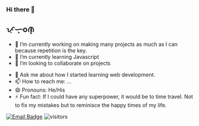 ### Hi there 👋

## ᜉᜓᜑ᜔oᜈ᜔

- 🔭 I’m currently working on making many projects as much as I can because repetition is the key.
- 🌱 I’m currently learning Javascript
- 👯 I’m looking to collaborate on projects
<!-- - 🤔 I’m looking for help with ... -->
- 💬 Ask me about how I started learning web development.
- 📫 How to reach me: ...
- 😄 Pronouns: He/His
- ⚡ Fun fact: If I could have any superpower, it would be to time travel. Not to fix my mistakes but to reminisce the happy times of my life.

[![Email Badge](https://img.shields.io/badge/-Email-c14438?style=flat-square&logo=Gmail&logoColor=white&link=mailto:rptoyhacao@gmail.com)](mailto:rptoyhacao@gmail.com)
![visitors](https://visitor-badge.laobi.icu/badge?page_id=rontoyhacao)

<!-- <img align="right" src="https://github-readme-stats.vercel.app/api?username=rontoyhacao&show_icons=true&hide_border=true"> -->

<!--
**rontoyhacao/rontoyhacao** is a ✨ _special_ ✨ repository because its `README.md` (this file) appears on your GitHub profile.


-->
